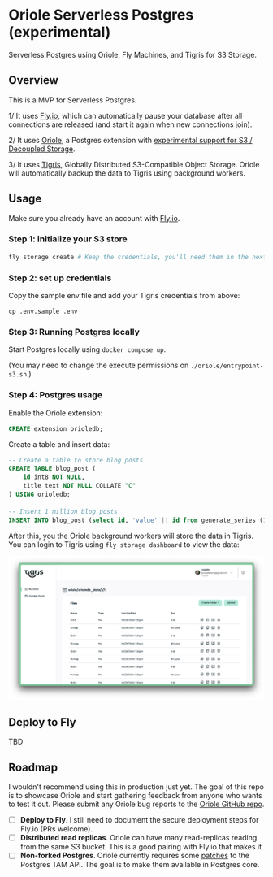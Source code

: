 # Oriole Serverless Postgres (experimental)

Serverless Postgres using Oriole, Fly Machines, and Tigris for S3 Storage.

## Overview

This is a MVP for Serverless Postgres. 

1/ It uses [Fly.io](https://fly.io), which can automatically pause your database after all connections are released (and start it again when new connections join).

2/ It uses [Oriole](https://www.orioledb.com), a Postgres extension with [experimental support for S3 / Decoupled Storage](https://www.orioledb.com/docs/usage/decoupled-storage).

3/ It uses [Tigris](https://www.tigrisdata.com/), Globally Distributed S3-Compatible Object Storage. Oriole will automatically backup the data to Tigris using background workers.


## Usage

Make sure you already have an account with [Fly.io](https://fly.io).

### Step 1: initialize your S3 store 

```bash
fly storage create # Keep the credentials, you'll need them in the next step
```

### Step 2: set up credentials

Copy the sample env file and add your Tigris credentials from above:

```
cp .env.sample .env
```

### Step 3: Running Postgres locally

Start Postgres locally using `docker compose up`. 

(You may need to change the execute permissions on `./oriole/entrypoint-s3.sh`.)

### Step 4: Postgres usage

Enable the Oriole extension:

```sql
CREATE extension orioledb;
```

Create a table and insert data:

```sql
-- Create a table to store blog posts
CREATE TABLE blog_post (
    id int8 NOT NULL,
    title text NOT NULL COLLATE "C"
) USING orioledb;

-- Insert 1 million blog posts
INSERT INTO blog_post (select id, 'value' || id from generate_series (1,1000000) id);
```

After this, you the Oriole background workers will store the data in Tigris. You can login to Tigris using `fly storage dashboard` to view the data:

![Serverless Postgres](./docs/tigris-data.png)


## Deploy to Fly

TBD

## Roadmap

I wouldn't recommend using this in production just yet. The goal of this repo is to showcase Oriole and start gathering feedback from anyone who wants to test it out. Please submit any Oriole bug reports to the [Oriole GitHub repo](https://github.com/orioledb/orioledb).

- [ ] **Deploy to Fly**. I still need to document the secure deployment steps for Fly.io (PRs welcome).
- [ ] **Distributed read replicas**. Oriole can have many read-replicas reading from the same S3 bucket. This is a good pairing with Fly.io that makes it 
- [ ] **Non-forked Postgres**. Oriole currently requires some [patches](https://www.orioledb.com/docs#patch-set) to the Postgres TAM API. The goal is to make them available in Postgres core.